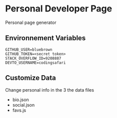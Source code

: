 # Personal Developer Page

Personal page generator

## Environnement Variables

```
GITHUB_USER=bluebrown
GITHUB_TOKEN=<secret token>
STACK_OVERFLOW_ID=9208887
DEVTO_USERNAME=codingsafari
```


## Customize Data

Change personal info in the 3 the data files

- bio.json
- social.json
- favs.js